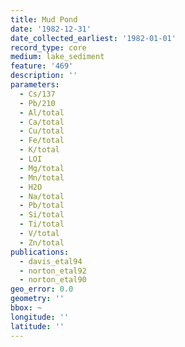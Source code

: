 ```yaml
---
title: Mud Pond
date: '1982-12-31'
date_collected_earliest: '1982-01-01'
record_type: core
medium: lake_sediment
feature: '469'
description: ''
parameters:
  - Cs/137
  - Pb/210
  - Al/total
  - Ca/total
  - Cu/total
  - Fe/total
  - K/total
  - LOI
  - Mg/total
  - Mn/total
  - H2O
  - Na/total
  - Pb/total
  - Si/total
  - Ti/total
  - V/total
  - Zn/total
publications:
  - davis_etal94
  - norton_etal92
  - norton_etal90
geo_error: 0.0
geometry: ''
bbox: ~
longitude: ''
latitude: ''
---
```


